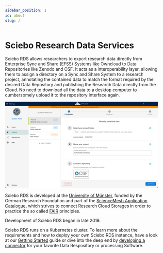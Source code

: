 ```yaml
---
sidebar_position: 1
id: about
slug: /
---
```

# Sciebo Research Data Services

Sciebo RDS allows researchers to export research data directly from Enterprise Sync and Share (EFSS) Systems like Owncloud to Data Repositories like Zenodo and OSF. It acts as a interoperability layer, allowing them to assign a directory on a Sync and Share System to a research project, annotating the contained data to match the format required by the desired Data Repository and publishing the Research Data directly from the Cloud. No need to download all the data to a desktop computer to cumbersomely upload it to the repository interface again.



[![](../../static/img/An_RDS1.png)](../../static/img/An_RDS1.png)



Sciebo RDS is developed at the [University of Münster](http://uni-muenster.de), funded by the German Research Foundation and part of the [ScienceMesh Application Catalogue](https://sciencemesh.io/catalogue.html), which strives to connect Research Cloud Storages in order to practice the so called [FAIR](https://www.nature.com/articles/sdata201618) principles.

Development of Sciebo RDS began in late 2019.

Sciebo RDS runs on a Kubernetes cluster. To learn more about the requirements and how to deploy your own Sciebo RDS instance, have a look at our [Getting Started](../gettingstarted/) guide or dive into the deep end by [developing a connector](../documentation/development/contributing/developing-connectors.md) for your favorite Data Respository or processing Software.

